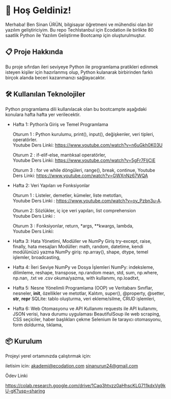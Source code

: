 # 🚀 Hoş Geldiniz!

Merhaba! Ben Sinan ÜRÜN, bilgisayar öğretmeni ve mühendisi olan bir yazılım geliştiriciyim. 
Bu repo TechIstanbul için Ecodation ile birlikte 80 saatlik Python ile Yazılım Geliştirme Bootcamp  için oluşturulmuştur.

## 📋 Proje Hakkında

Bu proje sıfırdan ileri seviyeye Python ile programlama pratikleri edinmek isteyen kişiler için hazırlanmış olup, Python kulanarak birbirinden farklı birçok alanda beceri kazanmanızı sağlayacaktır.

## 🛠️ Kullanılan Teknolojiler

Python programlama dili kullanılacak olan bu bootcampte aşağıdaki konulara hafta hafta yer verilecektir.

- Hafta 1: Python’a Giriş ve Temel Programlama
  
  Oturum 1 : Python kurulumu, print(), input(), değişkenler, veri tipleri, operatörler.  
    Youtube Ders Linki: https://www.youtube.com/watch?v=n6uGkh0K03U

  Oturum 2 : if-elif-else, mantıksal operatörler,  
    Youtube Ders Linki: https://www.youtube.com/watch?v=5gFr7FIjCiE

  Oturum 3 : for ve while döngüleri, range(), break, continue,
    Youtube Ders Linki: https://www.youtube.com/watch?v=GWXnNz67WQA

- Hafta 2: Veri Yapıları ve Fonksiyonlar

  Oturum 1 : Listeler, demetler, kümeler, liste metotları,  
    Youtube Ders Linki : https://www.youtube.com/watch?v=oy_Pzbn3u-A. 

  Oturum 2: Sözlükler, iç içe veri yapıları, list comprehension  
    Youtube Ders Linki :   

  Oturum 3 : Fonksiyonlar, return, *args, **kwargs, lambda,   
  Youtube Ders Linki:  



- Hafta 3: Hata Yönetimi, Modüller ve NumPy Giriş
try-except, raise, finally, hata mesajları
Modüller: math, random, datetime, kendi modülünüzü yazma
NumPy giriş: np.array(), shape, dtype, temel işlemler, broadcasting, 

- Hafta 4: İleri Seviye NumPy ve Dosya İşlemleri
NumPy: indeksleme, dilimleme, reshape, transpose, np.random
mean, std, sum, np.where, np.nan, 
.txt ve .csv okuma/yazma, with kullanımı, np.loadtxt, 

- Hafta 5: Nesne Yönelimli Programlama (OOP) ve Veritabanı
Sınıflar, nesneler, __init__, özellikler ve metotlar, 
Kalıtım, super(), @property, @setter, __str__, __repr__
SQLite: tablo oluşturma, veri ekleme/silme, CRUD işlemleri, 

- Hafta 6: Web Otomasyonu ve API Kullanımı
requests ile API kullanımı, JSON verisi, hava durumu uygulaması
BeautifulSoup ile web scraping, CSS seçiciler, haber başlıkları çekme
Selenium ile tarayıcı otomasyonu, form doldurma, tıklama, 


## 📦 Kurulum

Projeyi yerel ortamınızda çalıştırmak için:


iletisim icin: akademi@ecodation.com
sinanurun24@gmail.com


Ödev Linki

https://colab.research.google.com/drive/1Caq3htvzz0aHhscKLG711kdxVg9kU-gK?usp=sharing



